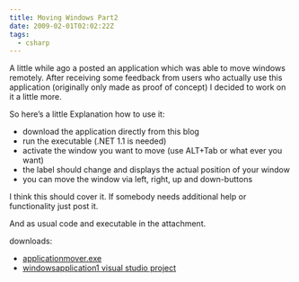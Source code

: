 ```yaml
---
title: Moving Windows Part2
date: 2009-02-01T02:02:22Z
tags:
  - csharp
---
```

A little while ago a posted an application which was able to move windows remotely. After receiving some feedback from users who actually use this application (originally only made as proof of concept) I decided to work on it a little more.

So here’s a little Explanation how to use it:

  * download the application directly from this blog
  * run the executable (.NET 1.1 is needed)
  * activate the window you want to move (use ALT+Tab or what ever you want)
  * the label should change and displays the actual position of your window
  * you can move the window via left, right, up and down-buttons

I think this should cover it. If somebody needs additional help or functionality just post it.

And as usual code and executable in the attachment.

downloads:

  * [applicationmover.exe](/assets/applicationmover.exe)
  * [windowsapplication1 visual studio project](/assets/windowsapplication11.rar)
